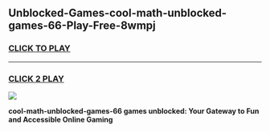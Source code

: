 
## Unblocked-Games-cool-math-unblocked-games-66-Play-Free-8wmpj
<h3>
<a href="https://premium76.site?title=cool-math-unblocked-games-66&ref=15A">CLICK TO PLAY</a></h3>
<hr>

<h3>
<a href="https://premium76.site?title=cool-math-unblocked-games-66&ref=15A">CLICK 2 PLAY</a>
  
</h3>

<a href="https://premium76.site?title=cool-math-unblocked-games-66&ref=15A"><img src="https://clearcache.store/games.png"></a>


**cool-math-unblocked-games-66 games unblocked: Your Gateway to Fun and Accessible Online Gaming**
